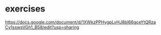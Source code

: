 # exercises

https://docs.google.com/document/d/1XWkzPPHygpLvHJ8bl66gceYtQRzaCy1sswsVGh1_B58/edit?usp=sharing
